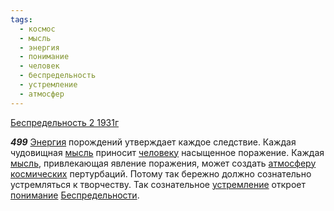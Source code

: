 ```yaml
---
tags:
  - космос
  - мысль
  - энергия
  - понимание
  - человек
  - беспредельность
  - устремление
  - атмосфер
---
```


[Беспредельность 2 1931г](/agni/1931)

___499___
[Энергия](/tag/#энергия) порождений утверждает каждое следствие. Каждая чудовищная [мысль](/tag/#мысль) приносит [человеку](/tag/#человек) насыщенное поражение. Каждая [мысль](/tag/#мысль), привлекающая явление поражения, может создать [атмосферу](/tag/#атмосфер) [космических](/tag/#космос) пертурбаций. Потому так бережно должно сознательно устремляться к творчеству. Так сознательное [устремление](/tag/#устремление) откроет [понимание](/tag/#понимание) [Беспредельности](/tag/#беспредельность).   

   

